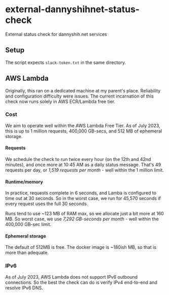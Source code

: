# external-dannyshihnet-status-check
External status check for dannyshih.net services

## Setup
The script expects `slack-token.txt` in the same directory.

## AWS Lambda
Originally, this ran on a dedicated machine at my parent's place. Reliability and configuration difficulty were issues. The current incarnation of this check now runs solely in AWS ECR/Lambda free tier.

### Cost
We aim to operate well within the AWS Lambda Free Tier. As of July 2023, this is up to 1 million requests, 400,000 GB-secs, and 512 MB of ephemeral storage.

#### Requests
We schedule the check to run twice every hour (on the 12th and 42nd minutes), and once more at 10:45 AM as a daily status message. That's 49 requests per day, or *1,519 requests per month* - well within the 1 million limit.

#### Runtime/memory
In practice, requests complete in 6 seconds, and Lamba is configured to time out at 30 seconds. So in the worst case, we run for 45,570 seconds if every request uses the full 30 seconds.

Runs tend to use ~123 MB of RAM max, so we allocate just a bit more at 160 MB. So worst case, we use *7,292 GB-seconds per month* - well within the 400,000 GB-sec limit.

#### Ephemeral storage
The default of 512MB is free. The docker image is ~180ish MB, so that is more than adequate.

### IPv6
As of July 2023, AWS Lambda does not support IPv6 outbound connections. So the best the check can do is verify IPv4 end-to-end and resolve IPv6 DNS.
